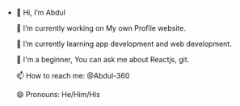 - 👋 Hi, I’m Abdul

    🔭 I’m currently working on My own Profile website.

    🌱 I’m currently learning app development and web development.

    💬 I'm a beginner, You can ask me about Reactjs, git.

    📫 How to reach me: @Abdul-360

    😄 Pronouns: He/Him/His


